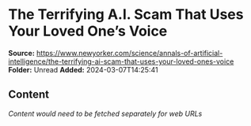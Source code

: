 # The Terrifying A.I. Scam That Uses Your Loved One’s Voice

**Source:** https://www.newyorker.com/science/annals-of-artificial-intelligence/the-terrifying-ai-scam-that-uses-your-loved-ones-voice
**Folder:** Unread
**Added:** 2024-03-07T14:25:41




## Content
*Content would need to be fetched separately for web URLs*

